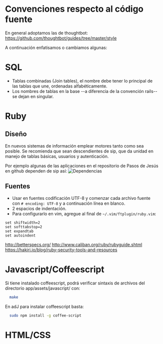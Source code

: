 # Convenciones respecto al código fuente


En general adoptamos las de thoughtbot:
https://github.com/thoughtbot/guides/tree/master/style

A continuación enfatisamos o cambiamos algunas:


# SQL

* Tablas combinadas (Join tables), el nombre debe tener lo principal de las tablas que une, ordenadas alfabéticamente.
* Los nombres de tablas en la base --a diferencia de la convención rails-- se
dejan en singular.

# Ruby

## Diseño

En nuevos sistemas de información emplear motores tanto como sea posible.   Se recomienda que sean descendientes de sip, que da unidad en manejo de tablas básicas, usuarios y autenticación.

Por ejemplo algunas de las aplicaciones en el repositorio de Pasos de Jesús en github dependen de sip así:
![Dependencias](https://github.com/pasosdeJesus/sip/raw/master/doc/dependencias.png)

## Fuentes

* Usar en fuentes codificación UTF-8 y comenzar cada archivo fuente con ```# encoding: UTF-8``` y a continuación línea en blanco.
* 2 espacios de indentación.
* Para configurarlo en vim, agregue al final de ```~/.vim/ftplugin/ruby.vim```:
``` vim
set shiftwidth=2
set softtabstop=2
set expandtab
set autoindent
```

http://betterspecs.org/
http://www.caliban.org/ruby/rubyguide.shtml
https://hakiri.io/blog/ruby-security-tools-and-resources


# Javascript/Coffeescript

Si tiene instalado coffeescript, podrá verificar sintaxis de archivos del
directorio app/assets/javascript/ con:
```sh
  make
```

En adJ para instalar coffeescript basta:
```sh
  sudo npm install -g coffee-script
```


# HTML/CSS

